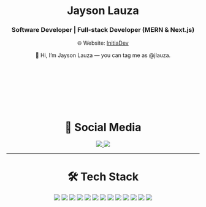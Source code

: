 <h1 align="center">Jayson Lauza</h1>
<h3 align="center">Software Developer | Full-stack Developer (MERN & Next.js)</h3>
<p align="center">
  🌐 Website: <a href="https://initiadev.com" target="_blank">InitiaDev</a>
</p>

<p align="center">
  <span style="display:inline-block; animation:wave 2s infinite;height:140px;width:auto;">👋</span> Hi, I’m Jayson Lauza — you can tag me as @jlauza.
</p>

<h1 align="center">📱 Social Media</h1>

<p align="center">
  <a href="https://www.linkedin.com/in/initiadev" target="_blank">
    <img src="https://img.shields.io/badge/LinkedIn-initiadev-0A66C2?style=for-the-badge&logo=linkedin&logoColor=white" />
  </a>
  
  <a href="https://twitter.com/initiadev" target="_blank">
    <img src="https://img.shields.io/badge/Twitter-@initiadev-1DA1F2?style=for-the-badge&logo=twitter&logoColor=white" />
  </a>
</p>



---

<h1 align="center">🛠 Tech Stack</h1>

<p align="center">
  <img src="https://img.shields.io/badge/JavaScript-F7DF1E?style=for-the-badge&logo=javascript&logoColor=black" />
  <img src="https://img.shields.io/badge/TypeScript-3178C6?style=for-the-badge&logo=typescript&logoColor=white" />
  <img src="https://img.shields.io/badge/React-61DAFB?style=for-the-badge&logo=react&logoColor=black" />
  <img src="https://img.shields.io/badge/Next.js-000000?style=for-the-badge&logo=next.js&logoColor=white" />
  <img src="https://img.shields.io/badge/Node.js-339933?style=for-the-badge&logo=nodedotjs&logoColor=white" />
  <img src="https://img.shields.io/badge/NestJS-E0234E?style=for-the-badge&logo=nestjs&logoColor=white" />
  <img src="https://img.shields.io/badge/Express.js-000000?style=for-the-badge&logo=express&logoColor=white" />
  <img src="https://img.shields.io/badge/MongoDB-47A248?style=for-the-badge&logo=mongodb&logoColor=white" />
  <img src="https://img.shields.io/badge/Redis-DC382D?style=for-the-badge&logo=redis&logoColor=white" />
  <img src="https://img.shields.io/badge/Docker-2496ED?style=for-the-badge&logo=docker&logoColor=white" />
  <img src="https://img.shields.io/badge/PHP-777BB4?style=for-the-badge&logo=php&logoColor=white" />
  <img src="https://img.shields.io/badge/Laravel-F72C1F?style=for-the-badge&logo=laravel&logoColor=white" />
  <img src="https://img.shields.io/badge/Rust-000000?style=for-the-badge&logo=rust&logoColor=white" />
   <!--
  <img src="https://img.shields.io/badge/Yew-009688?style=for-the-badge&logo=webassembly&logoColor=white" />
  <img src="https://img.shields.io/badge/Actix--Web-5C2D91?style=for-the-badge&logo=actix&logoColor=white" />
  -->
</p>
